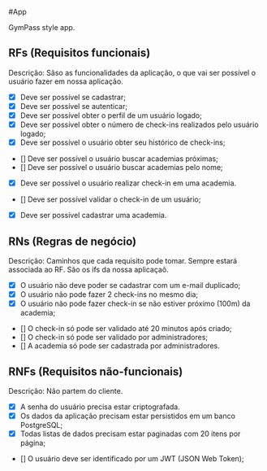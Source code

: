 #App

GymPass style app.

## RFs (Requisitos funcionais)
Descrição: Sãso as funcionalidades da aplicação, o que vai ser possível o usuário fazer em nossa aplicação.

- [x] Deve ser possível se cadastrar;
- [x] Deve ser possível se autenticar;
- [x] Deve ser possível obter o perfil de um usuário logado;
- [x] Deve ser possível obter o número de check-ins realizados pelo usuário logado;
- [x] Deve ser possível o usuário obter seu histórico de check-ins;
- [] Deve ser possível o usuário buscar academias próximas;
- [] Deve ser possível o usuário buscar academias pelo nome;
- [x] Deve ser possível o usuário realizar check-in em uma academia.
- [] Deve ser possível validar o check-in de um usuário;
- [x] Deve ser possível cadastrar uma academia.


## RNs (Regras de negócio)
Descrição: Caminhos que cada requisito pode tomar. Sempre estará associada ao RF. São os ifs da nossa aplicaçaõ.

- [x] O usuário não deve poder se cadastrar com um e-mail duplicado;
- [x] O usuário não pode fazer 2 check-ins no mesmo dia;
- [x] O usuário não pode fazer check-in se não estiver próximo (100m) da academia;
- [] O check-in só pode ser validado até 20 minutos após criado;
- [] O check-in só pode ser validado por administradores;
- [] A academia só pode ser cadastrada por administradores.


## RNFs (Requisitos não-funcionais)
Descrição: Não partem do cliente.

- [x] A senha do usuário precisa estar criptografada.
- [x] Os dados da aplicação precisam estar persistidos em um banco PostgreSQL;
- [x] Todas listas de dados precisam estar paginadas com 20 itens por página; 
- [] O usuário deve ser identificado por um JWT (JSON Web Token);